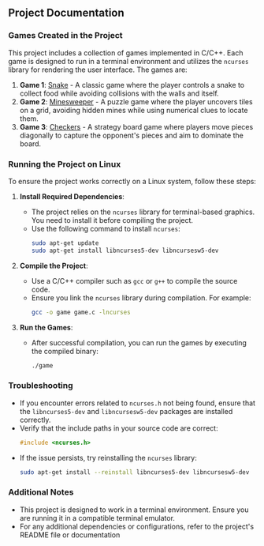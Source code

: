 ## Project Documentation

### Games Created in the Project
This project includes a collection of games implemented in C/C++. Each game is designed to run in a terminal environment and utilizes the `ncurses` library for rendering the user interface. The games are:

1. **Game 1**: [Snake](https://en.wikipedia.org/wiki/Snake_(video_game_genre)) - A classic game where the player controls a snake to collect food while avoiding collisions with the walls and itself.
2. **Game 2**: [Minesweeper](https://en.wikipedia.org/wiki/Minesweeper_(video_game)) - A puzzle game where the player uncovers tiles on a grid, avoiding hidden mines while using numerical clues to locate them.
3. **Game 3**: [Checkers](https://en.wikipedia.org/wiki/Draughts) - A strategy board game where players move pieces diagonally to capture the opponent's pieces and aim to dominate the board.

### Running the Project on Linux
To ensure the project works correctly on a Linux system, follow these steps:

1. **Install Required Dependencies**:
   - The project relies on the `ncurses` library for terminal-based graphics. You need to install it before compiling the project.
   - Use the following command to install `ncurses`:
     ```bash
     sudo apt-get update
     sudo apt-get install libncurses5-dev libncursesw5-dev
     ```

2. **Compile the Project**:
   - Use a C/C++ compiler such as `gcc` or `g++` to compile the source code.
   - Ensure you link the `ncurses` library during compilation. For example:
     ```bash
     gcc -o game game.c -lncurses
     ```

3. **Run the Games**:
   - After successful compilation, you can run the games by executing the compiled binary:
     ```bash
     ./game
     ```

### Troubleshooting
- If you encounter errors related to `ncurses.h` not being found, ensure that the `libncurses5-dev` and `libncursesw5-dev` packages are installed correctly.
- Verify that the include paths in your source code are correct:
  ```c
  #include <ncurses.h>
  ```
- If the issue persists, try reinstalling the `ncurses` library:
  ```bash
  sudo apt-get install --reinstall libncurses5-dev libncursesw5-dev
  ```

### Additional Notes
- This project is designed to work in a terminal environment. Ensure you are running it in a compatible terminal emulator.
- For any additional dependencies or configurations, refer to the project's README file or documentation